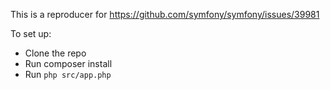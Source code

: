 This is a reproducer for https://github.com/symfony/symfony/issues/39981

To set up:
- Clone the repo
- Run composer install
- Run `php src/app.php`
